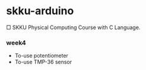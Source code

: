# skku-arduino

□ SKKU Physical Computing Course with C Language.

### week4

- To-use potentiometer
- To-use TMP-36 sensor
